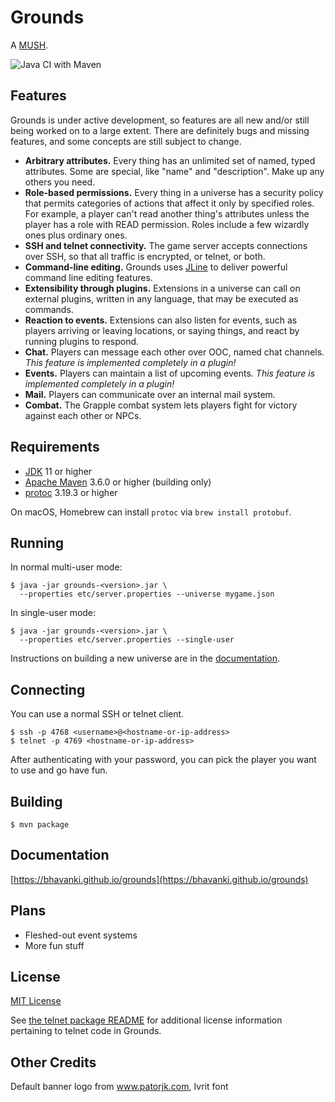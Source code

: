 # Grounds

A [MUSH](https://en.wikipedia.org/wiki/MUSH).

![Java CI with Maven](https://github.com/bhavanki/grounds/workflows/Java%20CI%20with%20Maven/badge.svg)

## Features

Grounds is under active development, so features are all new and/or still being worked on to a large extent. There are definitely bugs and missing features, and some concepts are still subject to change.

* **Arbitrary attributes.** Every thing has an unlimited set of named, typed attributes. Some are special, like "name" and "description". Make up any others you need.
* **Role-based permissions.** Every thing in a universe has a security policy that permits categories of actions that affect it only by specified roles. For example, a player can't read another thing's attributes unless the player has a role with READ permission. Roles include a few wizardly ones plus ordinary ones.
* **SSH and telnet connectivity.** The game server accepts connections over SSH, so that all traffic is encrypted, or telnet, or both.
* **Command-line editing.** Grounds uses [JLine](https://github.com/jline/jline3) to deliver powerful command line editing features.
* **Extensibility through plugins.** Extensions in a universe can call on external plugins, written in any language, that may be executed as commands.
* **Reaction to events.** Extensions can also listen for events, such as players arriving or leaving locations, or saying things, and react by running plugins to respond.
* **Chat.** Players can message each other over OOC, named chat channels. *This feature is implemented completely in a plugin!*
* **Events.** Players can maintain a list of upcoming events. *This feature is implemented completely in a plugin!*
* **Mail.** Players can communicate over an internal mail system.
* **Combat.** The Grapple combat system lets players fight for victory against each other or NPCs.

## Requirements

* [JDK](https://adoptopenjdk.net/) 11 or higher
* [Apache Maven](https://maven.apache.org) 3.6.0 or higher (building only)
* [protoc](https://github.com/protocolbuffers/protobuf/) 3.19.3 or higher

On macOS, Homebrew can install `protoc` via `brew install protobuf`.

## Running

In normal multi-user mode:

```
$ java -jar grounds-<version>.jar \
  --properties etc/server.properties --universe mygame.json
```

In single-user mode:

```
$ java -jar grounds-<version>.jar \
  --properties etc/server.properties --single-user
```

Instructions on building a new universe are in the [documentation](https://bhavanki.github.io/grounds).

## Connecting

You can use a normal SSH or telnet client.

```
$ ssh -p 4768 <username>@<hostname-or-ip-address>
$ telnet -p 4769 <hostname-or-ip-address>
```

After authenticating with your password, you can pick the player you want to use and go have fun.

## Building

```
$ mvn package
```

## Documentation

[https://bhavanki.github.io/grounds](https://bhavanki.github.io/grounds)

## Plans

* Fleshed-out event systems
* More fun stuff

## License

[MIT License](LICENSE)

See [the telnet package README](src/main/java/xyz/deszaras/telnet/README.md) for additional license information pertaining to telnet code in Grounds.

## Other Credits

Default banner logo from www.patorjk.com, Ivrit font
